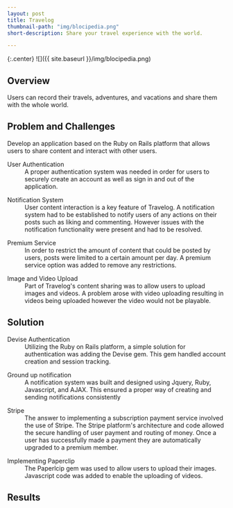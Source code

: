 ```yaml
---
layout: post
title: Travelog
thumbnail-path: "img/blocipedia.png"
short-description: Share your travel experience with the world.

---
```


{:.center}
![]({{ site.baseurl }}/img/blocipedia.png)

## Overview

Users can record their travels, adventures, and vacations and share them with the whole world.  

## Problem and Challenges

Develop an application based on the Ruby on Rails platform that allows users to share content and interact with other users.  

<div class="checkbox col3">
  <dl class="row col-md-4">
      <dt class="info-col">User Authentication</dt>
        <dd>
          A proper authentication system was needed in order for users to securely create an account as well as sign in and out of the application.  
        </dd>
  </dl>
  <dl class="row col-md-4">
      <dt class="info-col">Notification System</dt>
        <dd>
          User content interaction is a key feature of Travelog. A notification system had to be established to notify users of any actions on their posts such as liking and commenting. However issues with the notification functionality were present and had to be resolved.  
        </dd>
  </dl>
  <dl class="row col-md-4">
      <dt class="info-col">Premium Service</dt>
        <dd>
          In order to restrict the amount of content that could be posted by users, posts were limited to a certain amount per day. A premium service option was added to remove any restrictions.
        </dd>
  </dl>
  <dl class="row col-md-4">
      <dt class="info-col">Image and Video Upload</dt>
        <dd>
          Part of Travelog's content sharing was to allow users to upload images and videos. A problem arose with video uploading resulting in videos being uploaded however the video would not be playable.
        </dd>
  </dl>
</div>

## Solution

<div class="checkbox col3">
  <dl class="row col-md-4">
      <dt class="info-col">Devise Authentication</dt>
        <dd>
          Utilizing the Ruby on Rails platform, a simple solution for authentication was adding the Devise gem. This gem handled account creation and session tracking.
        </dd>
  </dl>
  <dl class="row col-md-4">
      <dt class="info-col">Ground up notification</dt>
        <dd>
          A notification system was built and designed using Jquery, Ruby, Javascript, and AJAX. This ensured a proper way of creating and sending notifications consistently
        </dd>
  </dl>
  <dl class="row col-md-4">
      <dt class="info-col">Stripe</dt>
        <dd>
          The answer to implementing a subscription payment service involved the use of Stripe. The Stripe platform's architecture and code allowed the secure handling of user payment and routing of money. Once a user has successfully made a payment they are automatically upgraded to a premium member.  
        </dd>
  </dl>
  <dl class="row col-md-4">
      <dt class="info-col">Implementing Paperclip</dt>
        <dd>
          The Paperlcip gem was used to allow users to upload their images. Javascript code was added to enable the uploading of videos.  
        </dd>
  </dl>
</div>

## Results
